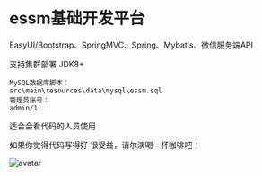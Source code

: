 # essm基础开发平台

EasyUI/Bootstrap、SpringMVC、Spring、Mybatis、微信服务端API

支持集群部署 JDK8+

    MySQL数据库脚本：
    src\main\resources\data\mysql\essm.sql 
    管理员账号：
    admin/1
    
    
适合会看代码的人员使用

如果你觉得代码写得好 很受益，请尔演喝一杯咖啡吧！

![avatar](https://github.com/eryanwcp/essm/blob/master/doc/pay.jpg?raw=true)

